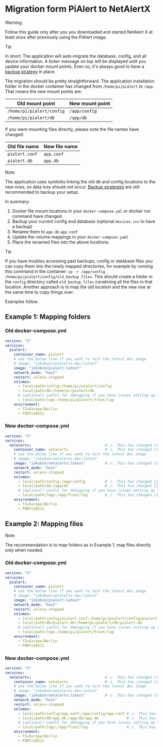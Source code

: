 # Migration form PiAlert to NetAlertX

> [!WARNING] 
> Follow this guide only after you you downloaded and started NetAlert X at least once after previously using the PiAlert image.

> [!TIP] 
> In short: The application will auto-migrate the database, config, and all device information. A ticker message on top will be displayed until you update your docker mount points. Even so, it's always good to have a [backup strategy](https://github.com/jokob-sk/NetAlertX/blob/main/docs/BACKUPS.md) in place.

The migration should be pretty straightforward. The application installation folder in the docker container has changed from `/home/pi/pialert` to `/app`. That means the new mount points are:

 | Old mount point | New mount point | 
 |----------------------|---------------| 
 | `/home/pi/pialert/config` | `/app/config` |
 | `/home/pi/pialert/db` | `/app/db` |


 If you were mounting files directly, please note the file names have changed:

 | Old file name | New file name | 
 |----------------------|---------------| 
 | `pialert.conf` | `app.conf` |
 | `pialert.db` | `app.db` |


> [!NOTE] 
> The application uses symlinks linking the old db and config locations to the new ones, so data loss should not occur. [Backup strategies](https://github.com/jokob-sk/NetAlertX/blob/main/docs/BACKUPS.md) are still recommended to backup your setup.

In summary: 

1. Docker file mount locations in your `docker-compose.yml` or docker run command have changed. 
2. Backup your current config and database (optional `devices.csv` to have a backup)
3. Rename them to `app.db` `app.conf`
4. Update the volume mappings in your `docker-compose.yaml`
5. Place the renamed files into the above locations. 


> [!TIP] 
> If you have troubles accessing past backups, config or database files you can copy them into the newly mapped directories, for example by running this command in the container:  `cp -r /app/config /home/pi/pialert/config/old_backup_files`. This should create a folder in the `config` directory called `old_backup_files` conatining all the files in that location. Another approach is to map the old location and the new one at the same time to copy things over. 

Examples follow.


## Example 1: Mapping folders

### Old docker-compose.yml

```yaml
version: "3"
services:
  pialert:
    container_name: pialert
    # use the below line if you want to test the latest dev image
    # image: "jokobsk/netalertx-dev:latest" 
    image: "jokobsk/pialert:latest"      
    network_mode: "host"        
    restart: unless-stopped
    volumes:
      - local/path/config:/home/pi/pialert/config  
      - local/path/db:/home/pi/pialert/db         
      # (optional) useful for debugging if you have issues setting up the container
      - local/path/logs:/home/pi/pialert/front/log
    environment:
      - TZ=Europe/Berlin      
      - PORT=20211
```

### New docker-compose.yml

```yaml
version: "3"
services:
  netalertx:                                  # ⚠  This has changed (🟡optional) 
    container_name: netalertx                 # ⚠  This has changed (🟡optional) 
    # use the below line if you want to test the latest dev image
    # image: "jokobsk/netalertx-dev:latest" 
    image: "jokobsk/netalertx:latest"         # ⚠  This has changed (🟡optional/🔺required in future) 
    network_mode: "host"        
    restart: unless-stopped
    volumes:
      - local/path/config:/app/config         # ⚠  This has changed (🔺required) 
      - local/path/db:/app/db                 # ⚠  This has changed (🔺required) 
      # (optional) useful for debugging if you have issues setting up the container
      - local/path/logs:/app/front/log        # ⚠  This has changed (🟡optional) 
    environment:
      - TZ=Europe/Berlin      
      - PORT=20211
```


## Example 2: Mapping files

> [!NOTE] 
> The recommendation is to map folders as in Example 1, map files directly only when needed. 

### Old docker-compose.yml

```yaml
version: "3"
services:
  pialert:
    container_name: pialert
    # use the below line if you want to test the latest dev image
    # image: "jokobsk/netalertx-dev:latest" 
    image: "jokobsk/pialert:latest"      
    network_mode: "host"        
    restart: unless-stopped
    volumes:
      - local/path/config/pialert.conf:/home/pi/pialert/config/pialert.conf  
      - local/path/db/pialert.db:/home/pi/pialert/db/pialert.db         
      # (optional) useful for debugging if you have issues setting up the container
      - local/path/logs:/home/pi/pialert/front/log
    environment:
      - TZ=Europe/Berlin      
      - PORT=20211
```

### New docker-compose.yml

```yaml
version: "3"
services:
  netalertx:                                  # ⚠  This has changed (🟡optional) 
    container_name: netalertx                 # ⚠  This has changed (🟡optional) 
    # use the below line if you want to test the latest dev image
    # image: "jokobsk/netalertx-dev:latest" 
    image: "jokobsk/netalertx:latest"         # ⚠  This has changed (🟡optional/🔺required in future) 
    network_mode: "host"        
    restart: unless-stopped
    volumes:
      - local/path/config/app.conf:/app/config/app.conf # ⚠  This has changed (🔺required) 
      - local/path/db/app.db:/app/db/app.db             # ⚠  This has changed (🔺required) 
      # (optional) useful for debugging if you have issues setting up the container
      - local/path/logs:/app/front/log                  # ⚠  This has changed (🟡optional) 
    environment:
      - TZ=Europe/Berlin      
      - PORT=20211
```
